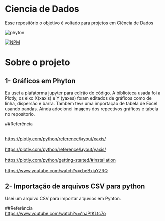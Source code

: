 # Ciencia de Dados
Esse repositório o objetivo é voltado para projetos em Ciência de Dados 


<img aligh= "center" alt="phyton" src="https://img.shields.io/badge/Python-14354C?style=for-the-badge&logo=python&logoColor=white"/>

[![NPM](https://img.shields.io/npm/l/react)](https://github.com/devsuperior/sds1-wmazoni/blob/master/LICENSE) 

# Sobre o projeto

## 1- Gráficos em Phyton
Eu usei a plafatorma jupyter para edição do código. A biblioteca usada foi a Plotly, os eixo  X(xaxis)  e Y (yaxes) foram editados de gráficos como de linha, dispersão e barra. 
Também teve uma importação de tabela de Excel usando pandas. Ainda adocionei imagens dos repectivos gráficos e tabela no reposítorio.

##Referência


<br> https://plotly.com/python/reference/layout/xaxis/ </br>
<br> https://plotly.com/python/reference/layout/yaxis/ </br>
<br> https://plotly.com/python/getting-started/#installation </br>
<br> https://www.youtube.com/watch?v=ebeBxiaYZRQ </br>

## 2- Importação de arquivos CSV para python

Usei um arquivo CSV para importar arquvios em Pyhton.

##Referência
<br> https://www.youtube.com/watch?v=AnJPtKLtc7o </br>

